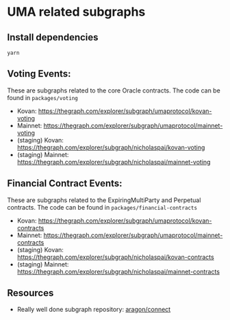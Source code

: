 # UMA related subgraphs

## Install dependencies
`yarn`
## Voting Events:
These are subgraphs related to the core Oracle contracts. The code can be found in `packages/voting`
- Kovan: https://thegraph.com/explorer/subgraph/umaprotocol/kovan-voting
- Mainnet: https://thegraph.com/explorer/subgraph/umaprotocol/mainnet-voting
- (staging) Kovan: https://thegraph.com/explorer/subgraph/nicholaspai/kovan-voting
- (staging) Mainnet: https://thegraph.com/explorer/subgraph/nicholaspai/mainnet-voting

## Financial Contract Events:
These are subgraphs related to the ExpiringMultiParty and Perpetual contracts. The code can be found in `packages/financial-contracts`
- Kovan: https://thegraph.com/explorer/subgraph/umaprotocol/kovan-contracts
- Mainnet: https://thegraph.com/explorer/subgraph/umaprotocol/mainnet-contracts
- (staging) Kovan: https://thegraph.com/explorer/subgraph/nicholaspai/kovan-contracts
- (staging) Mainnet: https://thegraph.com/explorer/subgraph/nicholaspai/mainnet-contracts

## Resources
- Really well done subgraph repository: [aragon/connect](https://github.com/aragon/connect/tree/master/packages/connect-thegraph/subgraph)

